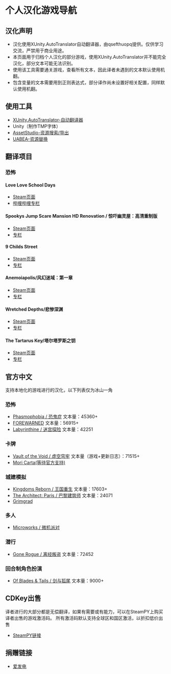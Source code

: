 # 个人汉化游戏导航
## 汉化声明
* 汉化使用XUnity.AutoTranslator自动翻译器，由qsefthuopq提供。仅供学习交流，严禁用于商业用途。
* 本页面用于归档个人汉化的部分游戏，使用XUnity.AutoTranslator并不能完全汉化，部分文本可能无法识别。
* 使用该工具需要通关游戏，查看所有文本，因此译者未遇到的文本默认使用机翻。
* 包含变量的文本需要用到正则表达式，部分译作尚未设置好相关配置，同样默认使用机翻。
## 使用工具
* [XUnity.AutoTranslator-自动翻译器](https://github.com/bbepis/XUnity.AutoTranslator)
* Unity（制作TMP字体）
* [AssetStudio-资源搜索/导出](https://github.com/Perfare/AssetStudio)
* [UABEA-资源替换](https://github.com/nesrak1/UABEA)
## 翻译项目
### 恐怖
#### Love Love School Days
* [Steam页面](https://store.steampowered.com/app/1305300/Love_Love_School_Days/)
* [哔哩哔哩专栏](https://www.bilibili.com/read/cv21710809)

#### Spookys Jump Scare Mansion HD Renovation / 惊吓幽灵屋：高清重制版
* [Steam页面](https://store.steampowered.com/app/577690/Spookys_Jump_Scare_Mansion_HD_Renovation/)
* [专栏](https://www.bilibili.com/read/cv23966534)

#### 9 Childs Street
* [Steam页面](https://store.steampowered.com/app/1895890/9_Childs_Street/)
* [专栏](https://www.bilibili.com/read/cv21710809)

#### Anemoiapolis/风幻迷域：第一章
* [Steam页面](https://store.steampowered.com/app/1522960/Anemoiapolis_Chapter_1/)
* [专栏](https://www.bilibili.com/read/cv22235477)

#### Wretched Depths/悲惨深渊
* [Steam页面](https://store.steampowered.com/app/2343240/Wretched_Depths/)
* [专栏](https://www.bilibili.com/read/cv23549290)

#### The Tartarus Key/塔尔塔罗斯之钥
* [Steam页面](https://steamcommunity.com/app/1431850)
* [专栏](https://www.bilibili.com/read/cv24440301)
## 官方中文
支持本地化的游戏进行的汉化，以下列表仅为冰山一角

### 恐怖
* [Phasmophobia / 恐鬼症](https://store.steampowered.com/app/739630/Phasmophobia/) 文本量：45360+
* [FOREWARNED](https://store.steampowered.com/app/1562420/FOREWARNED/) 文本量：56915+
* [Labyrinthine / 迷宫探险](https://store.steampowered.com/app/1302240/Labyrinthine/) 文本量：42251
### 卡牌
* [Vault of the Void / 虚空穹牢](https://store.steampowered.com/app/1135810/Vault_of_the_Void/) 文本量（游戏+更新日志）：71515+
* [Mori Carta(等待官方支持)](https://store.steampowered.com/app/1570830/Mori_Carta/) 
### 城建模拟
* [Kingdoms Reborn / 王国重生](https://store.steampowered.com/app/1307890/Kingdoms_Reborn/) 文本量：17603+
* [The Architect: Paris / 巴黎建筑师](https://store.steampowered.com/app/1525620/The_Architect_Paris/) 文本量：24071
* [Grimgrad](https://store.steampowered.com/app/1837340/Grimgrad/) 

### 多人
* [Microworks / 微机派对](https://store.steampowered.com/app/1233410/MicroWorks/)
### 潜行
* [Gone Rogue / 离经叛盗](https://store.steampowered.com/app/1803600/Gone_Rogue/) 文本量：72452
### 回合制角色扮演
* [Of Blades & Tails / 剑与狐尾](https://store.steampowered.com/app/1768780/Of_Blades__Tails/) 文本量：9000+

## CDKey出售
译者进行的大部分都是无偿翻译，如果有需要或有能力，可以在SteamPY上购买译者出售的游戏激活码。
所有激活码默认支持全球区和国区激活，以折扣低价出售

* [SteamPY链接](https://steampy.com/share?id=634193707742007296)


## 捐赠链接
* [爱发电](https://afdian.net/a/qser1)
